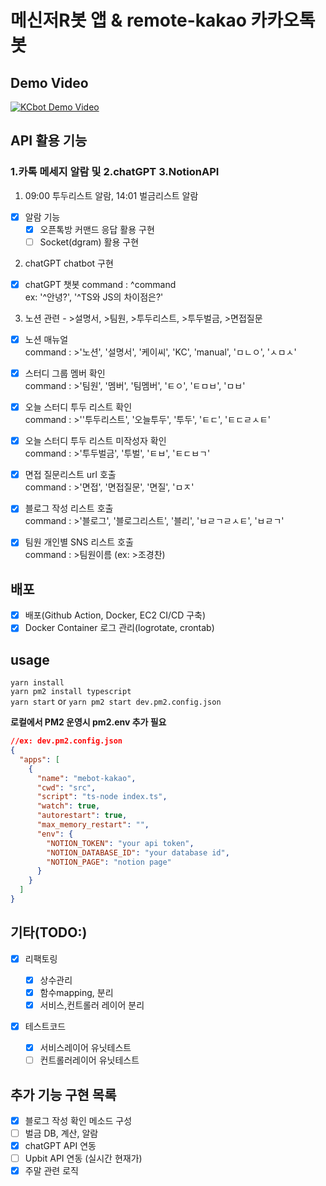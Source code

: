 # 메신저R봇 앱 & remote-kakao 카카오톡 봇

## Demo Video

[![KCbot Demo Video](http://img.youtube.com/vi/tsswjg-nQ9s/0.jpg)](https://youtu.be/tsswjg-nQ9s?t=0s)

## API 활용 기능

### 1.카톡 메세지 알람 및 2.chatGPT 3.NotionAPI

1. 09:00 투두리스트 알람, 14:01 벌금리스트 알람

- [x] 알람 기능
  - [x] 오픈톡방 커맨드 응답 활용 구현
  - [ ] Socket(dgram) 활용 구현

2. chatGPT chatbot 구현

- [x] chatGPT 챗봇
      command : ^command  
       ex: '^안녕?', '^TS와 JS의 차이점은?'

3. 노션 관련 - >설명서, >팀원, >투두리스트, >투두벌금, >면접질문

- [x] 노션 매뉴얼  
       command : >'노션', '설명서', '케이씨', 'KC', 'manual', 'ㅁㄴㅇ', 'ㅅㅁㅅ'

- [x] 스터디 그룹 멤버 확인  
       command : >'팀원', '멤버', '팀멤버', 'ㅌㅇ', 'ㅌㅁㅂ', 'ㅁㅂ'

- [x] 오늘 스터디 투두 리스트 확인  
       command : >''투두리스트', '오늘투두', '투두', 'ㅌㄷ', 'ㅌㄷㄹㅅㅌ'

- [x] 오늘 스터디 투두 리스트 미작성자 확인  
       command : >'투두벌금', '투벌', 'ㅌㅂ', 'ㅌㄷㅂㄱ'

- [x] 면접 질문리스트 url 호출  
       command : >'면접', '면접질문', '면질', 'ㅁㅈ'

- [x] 블로그 작성 리스트 호출  
       command : >'블로그', '블로그리스트', '블리', 'ㅂㄹㄱㄹㅅㅌ', 'ㅂㄹㄱ'

- [x] 팀원 개인별 SNS 리스트 호출  
       command : >팀원이름 (ex: >조경찬)

## 배포

- [x] 배포(Github Action, Docker, EC2 CI/CD 구축)
- [x] Docker Container 로그 관리(logrotate, crontab)

## usage

`yarn install`<br>
`yarn pm2 install typescript`<br>
`yarn start` or `yarn pm2 start dev.pm2.config.json`

**로컬에서 PM2 운영시 pm2.env 추가 필요**

```JSON
//ex: dev.pm2.config.json
{
  "apps": [
    {
      "name": "mebot-kakao",
      "cwd": "src",
      "script": "ts-node index.ts",
      "watch": true,
      "autorestart": true,
      "max_memory_restart": "",
      "env": {
        "NOTION_TOKEN": "your api token",
        "NOTION_DATABASE_ID": "your database id",
        "NOTION_PAGE": "notion page"
      }
    }
  ]
}
```

## 기타(TODO:)

- [x] 리팩토링

  - [x] 상수관리
  - [x] 함수mapping, 분리
  - [x] 서비스,컨트롤러 레이어 분리

- [x] 테스트코드

  - [x] 서비스레이어 유닛테스트
  - [ ] 컨트롤러레이어 유닛테스트

## 추가 기능 구현 목록

- [x] 블로그 작성 확인 메소드 구성
- [ ] 벌금 DB, 계산, 알람
- [x] chatGPT API 연동
- [ ] Upbit API 연동 (실시간 현재가)
- [x] 주말 관련 로직
